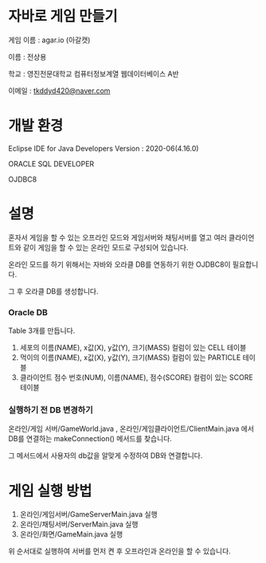 # 자바로 게임 만들기
게임 이름 : agar.io (아갈캣)

이름 : 전상용

학교 : 영진전문대학교 컴퓨터정보계열 웹데이터베이스 A반

이메일 : tkddyd420@naver.com

# 개발 환경
Eclipse IDE for Java Developers Version : 2020-06(4.16.0)

ORACLE SQL DEVELOPER

OJDBC8

# 설명
혼자서 게임을 할 수 있는 오프라인 모드와 게임서버와 채팅서버를 열고 여러 클라이언트와 같이 게임을 할 수 있는 온라인 모드로 구성되어 있습니다.

온라인 모드를 하기 위해서는 자바와 오라클 DB를 연동하기 위한 OJDBC8이 필요합니다.

그 후 오라클 DB를 생성합니다.

### Oracle DB
Table 3개를 만듭니다.

  1. 세포의 이름(NAME), x값(X), y값(Y), 크기(MASS) 컬럼이 있는 CELL 테이블
  3. 먹이의 이름(NAME), x값(X), y값(Y), 크기(MASS) 컬럼이 있는 PARTICLE 테이블
  5. 클라이언트 점수 번호(NUM), 이름(NAME), 점수(SCORE) 컬럼이 있는 SCORE 테이블

### 실행하기 전 DB 변경하기
온라인/게임 서버/GameWorld.java , 온라인/게임클라이언트/ClientMain.java 에서 DB를 연결하는 makeConnection() 메서드를 찾습니다.

그 메서드에서 사용자의 db값을 알맞게 수정하여 DB와 연결합니다.


# 게임 실행 방법
1. 온라인/게임서버/GameServerMain.java 실행
2. 온라인/채팅서버/ServerMain.java 실행
3. 온라인/화면/GameMain.java 실행

위 순서대로 실행하여 서버를 먼저 켠 후 오프라인과 온라인을 할 수 있습니다.
